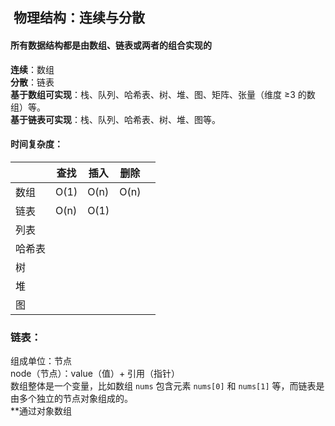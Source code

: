 ##  物理结构：连续与分散

#### 所有数据结构都是由数组、链表或两者的组合实现的
**连续**：数组  
**分散**：链表  
**基于数组可实现**：栈、队列、哈希表、树、堆、图、矩阵、张量（维度 ≥3 的数组）等。  
**基于链表可实现**：栈、队列、哈希表、树、堆、图等。  

#### 时间复杂度：

|     | 查找   | 插入   | 删除   |     |
| --- | ---- | ---- | ---- | --- |
| 数组  | O(1) | O(n) | O(n) |     |
| 链表  | O(n) | O(1) |      |     |
| 列表  |      |      |      |     |
| 哈希表 |      |      |      |     |
| 树   |      |      |      |     |
| 堆   |      |      |      |     |
| 图   |      |      |      |     |




### 链表：
组成单位：节点  
node（节点）：value（值）+ 引用（指针）  
数组整体是一个变量，比如数组 `nums` 包含元素 `nums[0]` 和 `nums[1]` 等，而链表是由多个独立的节点对象组成的。  
**通过对象数组